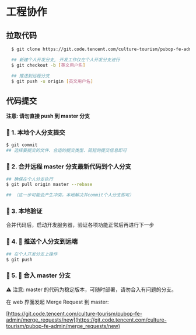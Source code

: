 # 工程协作

## 拉取代码

```bash
  $ git clone https://git.code.tencent.com/culture-tourism/pubop-fe-admin.git

  ## 新建个人开发分支, 开发工作仅在个人开发分支进行
  $ git checkout -b [英文用户名]

  ## 推送到远程分支
  $ git push -u origin [英文用户名]
```

## 代码提交

**注意: 请勿直接 push 到 master 分支**

###  1. 本地个人分支提交

```bash
$ git commit
## 选择要提交的文件、合适的提交类型、简短的提交信息即可
```

###  2. 合并远程 master 分支最新代码到个人分支

```bash
## 确保在个人分支执行
$ git pull origin master --rebase

## （这一步可能会产生冲突，本地解决并commit个人分支即可）
```

###  3. 本地验证

合并代码后，启动开发服务器，验证各项功能正常后再进行下一步

###  4.  推送个人分支到远端

```bash
## 在个人开发分支上操作
$ git push
```

###  5.  合入 master 分支

⚠️ 注意: master 的代码为稳定版本，可随时部署，请勿合入有问题的分支。

在 web 界面发起 Merge Request 到 master:

[https://git.code.tencent.com/culture-tourism/pubop-fe-admin/merge_requests/new](https://git.code.tencent.com/culture-tourism/pubop-fe-admin/merge_requests/new)
